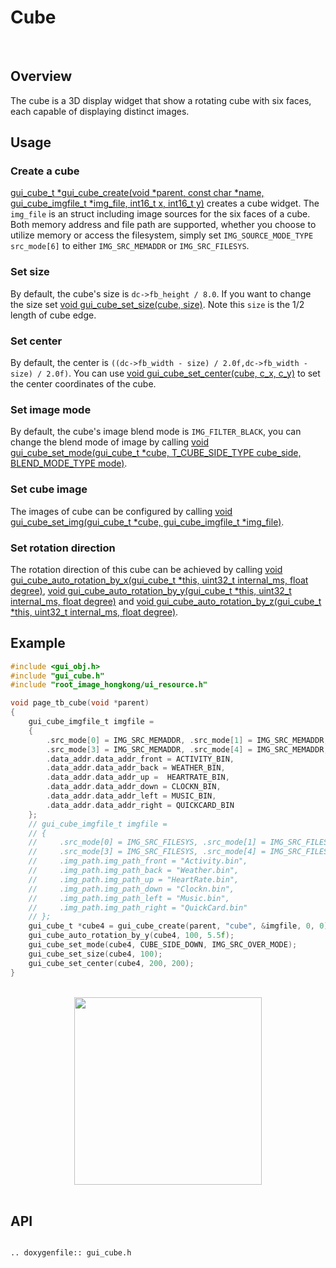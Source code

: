 # Cube
<br/>

## Overview
The cube is a 3D display widget that show a rotating cube with six faces, each capable of displaying distinct images.

## Usage
### Create a cube
[gui_cube_t *gui_cube_create(void *parent,  const char *name, gui_cube_imgfile_t *img_file, int16_t x, int16_t y)](#api) creates a cube widget. The `img_file` is an struct including image sources for the six faces of a cube. Both memory address and file path are supported, whether you choose to utilize memory or access the filesystem, simply set `IMG_SOURCE_MODE_TYPE src_mode[6]` to either `IMG_SRC_MEMADDR` or `IMG_SRC_FILESYS`.

### Set size
By default, the cube's size is `dc->fb_height / 8.0`. If you want to change the size set [void gui_cube_set_size(cube, size)](#api). Note this `size` is the 1/2 length of cube edge.

### Set center
By default, the center is `((dc->fb_width - size) / 2.0f,dc->fb_width - size) / 2.0f)`. You can use [void gui_cube_set_center(cube, c_x, c_y)](#api) to set the center coordinates of the cube.

### Set image mode
By default, the cube's image blend mode is `IMG_FILTER_BLACK`, you can change the blend mode of image by calling [void gui_cube_set_mode(gui_cube_t *cube, T_CUBE_SIDE_TYPE cube_side, BLEND_MODE_TYPE mode)](#api).

### Set cube image
The images of cube can be configured by calling [void gui_cube_set_img(gui_cube_t *cube, gui_cube_imgfile_t *img_file)](#api).

### Set rotation direction
The rotation direction of this cube can be achieved by calling [void gui_cube_auto_rotation_by_x(gui_cube_t *this, uint32_t internal_ms, float degree)](#api), [void gui_cube_auto_rotation_by_y(gui_cube_t *this, uint32_t internal_ms, float degree)](#api) and [void gui_cube_auto_rotation_by_z(gui_cube_t *this, uint32_t internal_ms, float degree)](#api).


## Example
```c
#include <gui_obj.h>
#include "gui_cube.h"
#include "root_image_hongkong/ui_resource.h"

void page_tb_cube(void *parent)
{
    gui_cube_imgfile_t imgfile =
    {
        .src_mode[0] = IMG_SRC_MEMADDR, .src_mode[1] = IMG_SRC_MEMADDR, .src_mode[2] = IMG_SRC_MEMADDR,
        .src_mode[3] = IMG_SRC_MEMADDR, .src_mode[4] = IMG_SRC_MEMADDR, .src_mode[5] = IMG_SRC_MEMADDR,
        .data_addr.data_addr_front = ACTIVITY_BIN,
        .data_addr.data_addr_back = WEATHER_BIN,
        .data_addr.data_addr_up =  HEARTRATE_BIN,
        .data_addr.data_addr_down = CLOCKN_BIN,
        .data_addr.data_addr_left = MUSIC_BIN,
        .data_addr.data_addr_right = QUICKCARD_BIN
    };
    // gui_cube_imgfile_t imgfile =
    // {
    //     .src_mode[0] = IMG_SRC_FILESYS, .src_mode[1] = IMG_SRC_FILESYS, .src_mode[2] = IMG_SRC_FILESYS,
    //     .src_mode[3] = IMG_SRC_FILESYS, .src_mode[4] = IMG_SRC_FILESYS, .src_mode[5] = IMG_SRC_FILESYS,
    //     .img_path.img_path_front = "Activity.bin",
    //     .img_path.img_path_back = "Weather.bin",
    //     .img_path.img_path_up = "HeartRate.bin",
    //     .img_path.img_path_down = "Clockn.bin",
    //     .img_path.img_path_left = "Music.bin",
    //     .img_path.img_path_right = "QuickCard.bin"
    // };
    gui_cube_t *cube4 = gui_cube_create(parent, "cube", &imgfile, 0, 0);
    gui_cube_auto_rotation_by_y(cube4, 100, 5.5f);
    gui_cube_set_mode(cube4, CUBE_SIDE_DOWN, IMG_SRC_OVER_MODE);
    gui_cube_set_size(cube4, 100);
    gui_cube_set_center(cube4, 200, 200);
}
```
<br/>
<div style="text-align: center"><img width= "300" src="https://foruda.gitee.com/images/1699955249631031248/bdc522a1_13671125.gif "></div>
<br/>

## API

```eval_rst

.. doxygenfile:: gui_cube.h

```
